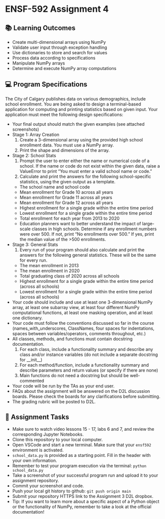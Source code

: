 # ENSF-592 Assignment 4

## 📚 Learning Outcomes

- Create multi-dimensional arrays using NumPy
- Validate user input through exception handling
- Use dictionaries to store and search for values
- Process data according to specifications
- Manipulate NumPy arrays
- Determine and execute NumPy array computations

## 💻 Program Specifications

The City of Calgary publishes data on various demographics, include school enrollment. You are being asked to design a terminal-based application for computing and printing statistics based on given input.
Your application must meet the following design specifications:

- Your final output should match the given examples (see attached screenshots)
- Stage 1: Array Creation
  1. Create a 3-dimensional array using the provided high school enrollment data. You must use a NumPy array.
  2. Print the shape and dimensions of the array.
- Stage 2: School Stats
  1. Prompt the user to enter either the name or numerical code of a school. If the name or code do not exist within the given data, raise a ValueError to print “You must enter a valid school name or code.”
  2. Calculate and print the answers for the following school-specific statistics, using the given output as a template.
  - The school name and school code
  - Mean enrollment for Grade 10 across all years
  - Mean enrollment for Grade 11 across all years
  - Mean enrollment for Grade 12 across all years
  - Highest enrollment for a single grade within the entire time period
  - Lowest enrollment for a single grade within the entire time period
  - Total enrollment for each year from 2013 to 2020
  - Education planners want to better understand the impact of large-scale classes in high schools. Determine if any enrollment numbers were over 500. If not, print “No enrollments over 500.” If yes, print the median value of the >500 enrollments.
- Stage 3: General Stats
  1. Every run of your program should also calculate and print the answers for the following general statistics. These will be the same for every run.
  - The mean enrollment in 2013
  - The mean enrollment in 2020
  - Total graduating class of 2020 across all schools
  - Highest enrollment for a single grade within the entire time period (across all schools)
  - Lowest enrollment for a single grade within the entire time period (across all schools)
- Your code should include and use at least one 3-dimensional NumPy array, at least one subarray view, at least four different NumPy computational functions, at least one masking operation, and at least one dictionary.
- Your code must follow the conventions discussed so far in the course (names_with_underscores, ClassNames, four spaces for indentations, spaces between variables/operators, comments throughout, etc.)
- All classes, methods, and functions must contain docstring documentation.
  1. For each class, include a functionality summary and describe any class and/or instance variables (do not include a separate docstring for \_\_init\_\_)
  2. For each method/function, include a functionality summary and describe parameters and return values (or specify if there are none)
  3. Main functions do not need a docstring but should be well-commented
- Your code will be run by the TAs as your end user.
- FAQs about the assignment will be answered on the D2L discussion boards. Please check the boards for any clarifications before submitting.
- The grading rubric will be posted to D2L.

## 📝 Assignment Tasks

- Make sure to watch video lessons 15 - 17, labs 6 and 7, and review the corresponding Jupyter Notebooks.
- Clone this repository to your local computer.
- Open VSCode and start a new terminal. Make sure that your `ensf592` environment is activated.
- `school_data.py` is provided as a starting point. Fill in the header with your own information.
- Remember to test your program execution via the terminal: `python school_data.py`
- Take a screenshot of your successful program run and upload it to your assignment repository.
- Commit your screenshot and code.
- Push your local git history to github: `git push origin main`
- Submit your repository HTTPS link to the Assignment 3 D2L dropbox.
- Tip: If you want to learn more about a specific aspect of a Python object or the functionality of NumPy, remember to take a look at the official documentation!
